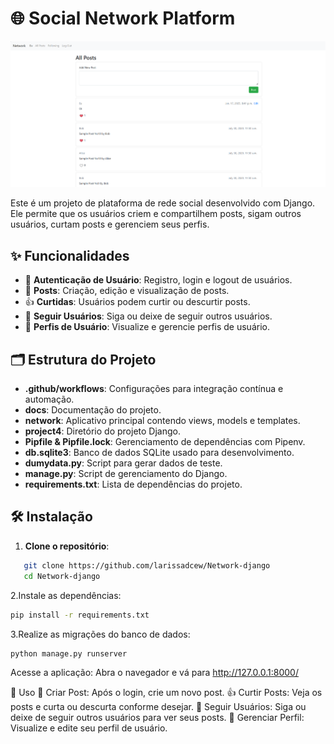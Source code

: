 # 🌐 Social Network Platform
![image](docs/networkfoto.png)

Este é um projeto de plataforma de rede social desenvolvido com Django. Ele permite que os usuários criem e compartilhem posts, sigam outros usuários, curtam posts e gerenciem seus perfis.

## ✨ Funcionalidades

- 🔐 **Autenticação de Usuário**: Registro, login e logout de usuários.
- 📝 **Posts**: Criação, edição e visualização de posts.
- 👍 **Curtidas**: Usuários podem curtir ou descurtir posts.
- 👥 **Seguir Usuários**: Siga ou deixe de seguir outros usuários.
- 📄 **Perfis de Usuário**: Visualize e gerencie perfis de usuário.

## 🗂️ Estrutura do Projeto

- **.github/workflows**: Configurações para integração contínua e automação.
- **docs**: Documentação do projeto.
- **network**: Aplicativo principal contendo views, models e templates.
- **project4**: Diretório do projeto Django.
- **Pipfile & Pipfile.lock**: Gerenciamento de dependências com Pipenv.
- **db.sqlite3**: Banco de dados SQLite usado para desenvolvimento.
- **dumydata.py**: Script para gerar dados de teste.
- **manage.py**: Script de gerenciamento do Django.
- **requirements.txt**: Lista de dependências do projeto.



## 🛠️ Instalação

1. **Clone o repositório**:
```bash
   git clone https://github.com/larissadcew/Network-django
   cd Network-django
```

2.Instale as dependências:
```bash
pip install -r requirements.txt
```

3.Realize as migrações do banco de dados:
```bash
python manage.py runserver
```

Acesse a aplicação:
Abra o navegador e vá para http://127.0.0.1:8000/


🚀 Uso
📝 Criar Post: Após o login, crie um novo post.
👍 Curtir Posts: Veja os posts e curta ou descurta conforme desejar.
👥 Seguir Usuários: Siga ou deixe de seguir outros usuários para ver seus posts.
📄 Gerenciar Perfil: Visualize e edite seu perfil de usuário.


